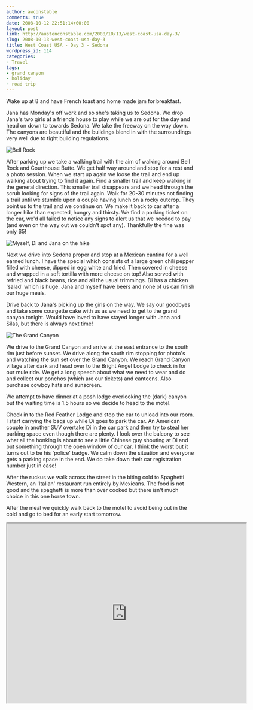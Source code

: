 ```yaml
---
author: awconstable
comments: true
date: 2008-10-12 22:51:14+00:00
layout: post
link: http://austenconstable.com/2008/10/13/west-coast-usa-day-3/
slug: 2008-10-13-west-coast-usa-day-3
title: West Coast USA - Day 3 - Sedona
wordpress_id: 114
categories:
- Travel
tags:
- grand canyon
- holiday
- road trip
---
```


Wake up at 8 and have French toast and home made jam for breakfast.

Jana has Monday's off work and so she's taking us to Sedona. We drop Jana's two girls at a friends house to play while we are out for the day and head on down to towards Sedona. We take the freeway on the way down. The canyons are beautiful and the buildings blend in with the surroundings very well due to tight building regulations.

![Bell Rock](https://lh6.ggpht.com/_9ikV2I29FeI/SRsN4tiE6eI/AAAAAAAACT0/QJ8TeSvERRs/s800/IMG_3015.JPG)

After parking up we take a walking trail with the aim of walking around Bell Rock and Courthouse Butte. We get half way around and stop for a rest and a photo session. When we start up again we loose the trail and end up walking about trying to find it again. Find a smaller trail and keep walking in the general direction. This smaller trail disappears and we head through the scrub looking for signs of the trail again. Walk for 20-30 minutes not finding a trail until we stumble upon a couple having lunch on a rocky outcrop. They point us to the trail and we continue on. We make it back to car after a longer hike than expected, hungry and thirsty. We find a parking ticket on the car, we'd all failed to notice any signs to alert us that we needed to pay (and even on the way out we couldn't spot any). Thankfully the fine was only $5!

![Myself, Di and Jana on the hike](https://lh6.ggpht.com/_9ikV2I29FeI/SRsOBxrXeEI/AAAAAAAACUg/JgsB7XzxaLo/s800/IMG_3029.JPG)

Next we drive into Sedona proper and stop at a Mexican cantina for a well earned lunch. I have the special which consists of a large green chili pepper filled with cheese, dipped in egg white and fried. Then covered in cheese and wrapped in a soft tortilla with more cheese on top! Also served with refried and black beans, rice and all the usual trimmings. Di has a chicken 'salad' which is huge. Jana and myself have beers and none of us can finish our huge meals.

Drive back to Jana's picking up the girls on the way. We say our goodbyes and take some courgette cake with us as we need to get to the grand canyon tonight. Would have loved to have stayed longer with Jana and Silas, but there is always next time!

![The Grand Canyon](https://lh5.ggpht.com/_9ikV2I29FeI/SRsOOspPM2I/AAAAAAAACgM/dmJnchHpJEo/s800/IMG_3048.JPG)

We drive to the Grand Canyon and arrive at the east entrance to the south rim just before sunset. We drive along the south rim stopping for photo's and watching the sun set over the Grand Canyon. We reach Grand Canyon village after dark and head over to the Bright Angel Lodge to check in for our mule ride. We get a long speech about what we need to wear and do and collect our ponchos (which are our tickets) and canteens. Also purchase cowboy hats and sunscreen.

We attempt to have dinner at a posh lodge overlooking the (dark) canyon but the waiting time is 1.5 hours so we decide to head to the motel.

Check in to the Red Feather Lodge and stop the car to unload into our room. I start carrying the bags up while Di goes to park the car. An American couple in another SUV overtake Di in the car park and then try to steal her parking space even though there are plenty. I look over the balcony to see what all the honking is about to see a little Chinese guy shouting at Di and put something through the open window of our car. I think the worst but it turns out to be his 'police' badge. We calm down the situation and everyone gets a parking space in the end. We do take down their car registration number just in case!

After the ruckus we walk across the street in the biting cold to Spaghetti Western, an 'Italian' restaurant run entirely by Mexicans. The food is not good and the spaghetti is more than over cooked but there isn't much choice in this one horse town.

After the meal we quickly walk back to the motel to avoid being out in the cold and go to bed for an early start tomorrow.

<iframe src="https://maps.google.com/maps?f=d&saddr=East+Leisure+Lane,+Flagstaff,+AZ&daddr=Sedona,+AZ+to:I-17+N+to:East+Leisure+Lane,+Flagstaff,+AZ+to:Center+Loop+Road,+PO+Box+129,+Grand+Canyon+National+Park,+AZ+86023+(Grand+Canyon+National+Park)+to:Tusayan,+AZ&hl=en&geocode=%3B%3BFYjBEwIdDAtZ-Q%3B%3BFX0vJgIdpO9Q-SGyLDS-E3Di4Q%3B&mra=ls&via=2&sll=35.892388,-111.926651&sspn=0.30372,0.727158&ie=UTF8&s=AARTsJo45gtotpjHeEme1CMbLlEakBfDLw&ll=35.438296,-111.681519&spn=1.566402,2.334595&z=8&output=embed&w=640&h=480" width="640" height="480"></iframe>
